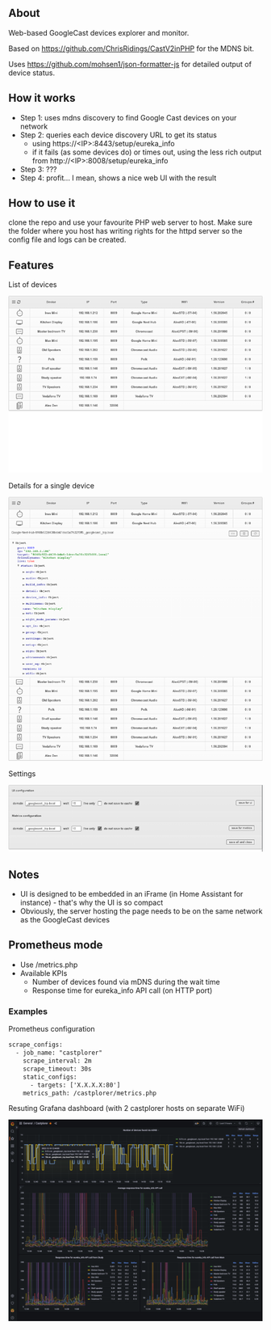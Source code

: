 ## About

Web-based GoogleCast devices explorer and monitor.

Based on https://github.com/ChrisRidings/CastV2inPHP for the MDNS bit.

Uses https://github.com/mohsen1/json-formatter-js for detailed output of device status.

## How it works

- Step 1: uses mdns discovery to find Google Cast devices on your network
- Step 2: queries each device discovery URL to get its status
  - using https://\<IP\>:8443/setup/eureka_info
  - if it fails (as some devices do) or times out, using the less rich output from http://\<IP\>:8008/setup/eureka_info
- Step 3: ???
- Step 4: profit... I mean, shows a nice web UI with the result

## How to use it

clone the repo and use your favourite PHP web server to host. Make sure the folder where you host has writing rights for the httpd server so the config file and logs can be created.

## Features

List of devices

![List of devices](./img/castplorer1.png)

Details for a single device

![Details for a single device](./img/castplorer2.png)

Settings

![Settings](./img/castplorer3.png)

## Notes

- UI is designed to be embedded in an iFrame (in Home Assistant for instance) - that's why the UI is so compact
- Obviously, the server hosting the page needs to be on the same network as the GoogleCast devices

## Prometheus mode

- Use /metrics.php
- Available KPIs
  - Number of devices found via mDNS during the wait time
  - Response time for eureka_info API call (on HTTP port)

### Examples

Prometheus configuration

```
scrape_configs:
  - job_name: "castplorer"
    scrape_interval: 2m
    scrape_timeout: 30s
    static_configs:
      - targets: ['X.X.X.X:80']
    metrics_path: /castplorer/metrics.php
```

Resuting Grafana dashboard (with 2 castplorer hosts on separate WiFi)

![Granafa example](./img/grafana.png)
